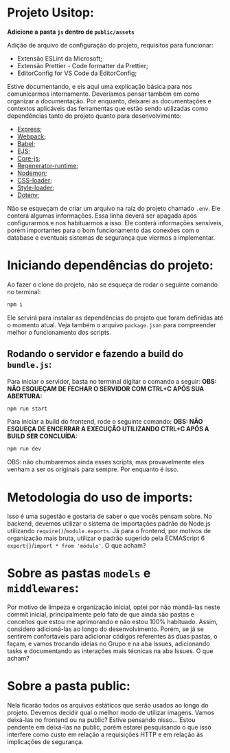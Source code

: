 # Projeto Usitop:

**Adicione a pasta `js` dentro de `public/assets`**

Adição de arquivo de configuração do projeto, requisitos para funcionar:

-   Extensão ESLint da Microsoft;
-   Extensão Prettier - Code formatter da Prettier;
-   EditorConfig for VS Code da EditorConfig;

Estive documentando, e eis aqui uma explicação básica para nos comunicarmos internamente. Deveríamos pensar também em como organizar a documentação. Por enquanto, deixarei as documentações e contextos aplicáveis das ferramentas que estão sendo utilizadas como dependências tanto do projeto quanto para desenvolvimento:

-   [Express](https://expressjs.com/pt-br/);
-   [Webpack](https://webpack.js.org/concepts/);
-   [Babel](https://babeljs.io/docs/);
-   [EJS](https://ejs.co/#docs);
-   [Core-js](https://github.com/zloirock/core-js);
-   [Regenerator-runtime](https://github.com/facebook/regenerator/tree/main);
-   [Nodemon](https://github.com/remy/nodemon#nodemon);
-   [CSS-loader](https://webpack.js.org/loaders/css-loader/);
-   [Style-loader](https://webpack.js.org/loaders/style-loader/);
-   [Dotenv](https://github.com/motdotla/dotenv);

Não se esqueçam de criar um arquivo na raiz do projeto chamado `.env`. Ele conterá algumas informações. Essa linha deverá ser apagada após configurarmos e nos habituarmos a isso. Ele conterá informações sensíveis, porém importantes para o bom funcionamento das conexões com o database e eventuais sistemas de segurança que viermos a implementar.

# Iniciando dependências do projeto:

Ao fazer o clone do projeto, não se esqueça de rodar o seguinte comando no terminal:

```bash
npm i
```

Ele servirá para instalar as dependências do projeto que foram definidas até o momento atual. Veja também o arquivo `package.json` para compreender melhor o funcionamento dos scripts.

## Rodando o servidor e fazendo a build do `bundle.js`:

Para iniciar o servidor, basta no terminal digitar o comando a seguir:
**OBS: NÃO ESQUEÇAM DE FECHAR O SERVIDOR COM CTRL+C APÓS SUA ABERTURA:**

```bash
npm run start
```

Para iniciar a build do frontend, rode o seguinte comando:
**OBS: NÃO ESQUEÇA DE ENCERRAR A EXECUÇÃO UTILIZANDO CTRL+C APÓS A BUILD SER CONCLUÍDA:**

```bash
npm run dev
```

OBS: não chumbaremos ainda esses scripts, mas provavelmente eles venham a ser os originais para sempre. Por enquanto é isso.

# Metodologia do uso de imports:

Isso é uma sugestão e gostaria de saber o que vocês pensam sobre. No backend, devemos utilizar o sistema de importações padrão do Node.js utilizando `require()`/`module.exports`. Já para o frontend, por motivos de organização mais bruta, utilizar o padrão sugerido pela ECMAScript 6 `export{}`/`import * from 'módulo'`. O que acham?

# Sobre as pastas `models` e `middlewares`:

Por motivo de limpeza e organização inicial, optei por não mandá-las neste commit inicial, principalmente pelo fato de que ainda são pastas e conceitos que estou me aprimorando e não estou 100% habituado. Assim, considero adicioná-las ao longo do desenvolvimento. Porém, se já se sentirem confortáveis para adicionar códigos referentes às duas pastas, o façam, e vamos trocando ideias no Grupo e na aba Issues, adicionando tasks e documentando as interações mais técnicas na aba Issues. O que acham?

# Sobre a pasta public:

Nela ficarão todos os arquivos estáticos que serão usados ao longo do projeto. Devemos decidir qual o melhor modo de utilizar imagens. Vamos deixá-las no frontend ou na public? Estive pensando nisso... Estou pendente em deixá-las na public, porém estarei pesquisando o que isso interfere como custo em relação a requisições HTTP e em relação às implicações de segurança.

